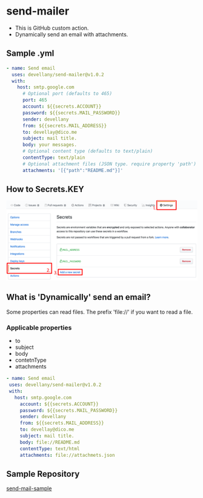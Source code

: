 # send-mailer
 - This is GitHub custom action.
 - Dynamically send an email with attachments.

## Sample .yml
~~~yaml
- name: Send email
  uses: devellany/send-mailer@v1.0.2
  with:
    host: smtp.google.com
      # Optional port (defaults to 465)
      port: 465
      account: ${{secrets.ACCOUNT}}
      password: ${{secrets.MAIL_PASSWORD}}
      sender: devellany
      from: ${{secrets.MAIL_ADDRESS}}
      to: devellay@dico.me
      subject: mail title.
      body: your messages.
      # Optional content type (defaults to text/plain)
      contentType: text/plain
      # Optional attachment files (JSON type. require property 'path')
      attachments: '[{"path":"README.md"}]'
~~~

## How to Secrets.KEY
![how to secrets.KEY](src/secrets.png)

## What is 'Dynamically' send an email?
 Some properties can read files. The prefix 'file://' if you want to read a file.
### Applicable properties
 - to
 - subject
 - body
 - contetnType
 - attachments
 ```yaml
- name: Send email
  uses: devellany/send-mailer@v1.0.2
  with:
    host: smtp.google.com
      account: ${{secrets.ACCOUNT}}
      password: ${{secrets.MAIL_PASSWORD}}
      sender: devellany
      from: ${{secrets.MAIL_ADDRESS}}
      to: devellay@dico.me
      subject: mail title.
      body: file://README.md
      contentType: text/html
      attachments: file://attachmets.json
```

## Sample Repository
[send-mail-sample](https://github.com/devellany/send-mail-sample)
